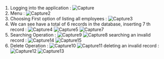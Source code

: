 1. Logging into the application :
![Capture](https://github.com/anamikas4267/CRUD-Based-SpringbootMVC-Application/assets/163558141/b45a9d4a-e481-4907-b19e-3f415654af2f)
2. Menu :
![Capture2](https://github.com/anamikas4267/CRUD-Based-SpringbootMVC-Application/assets/163558141/c4b361d4-5bab-427a-ade3-a0d24497545d)
3. Choosing First option of listing all employees :
![Capture3](https://github.com/anamikas4267/CRUD-Based-SpringbootMVC-Application/assets/163558141/0beca912-9046-407c-b2f2-5bffcbe305db)
4. We can see have a total of 6 records in the database, inserting 7 th record :
![Capture4](https://github.com/anamikas4267/CRUD-Based-SpringbootMVC-Application/assets/163558141/2de6df9a-356b-45c0-8800-81f539bb0f86)
![Capture5](https://github.com/anamikas4267/CRUD-Based-SpringbootMVC-Application/assets/163558141/2a16ff03-a559-40c5-819a-c15b3e274cb7)
![Capture7](https://github.com/anamikas4267/CRUD-Based-SpringbootMVC-Application/assets/163558141/8d74968d-adeb-4647-817a-a36b28474eef)
5. Searching Operation :
![Capture9](https://github.com/anamikas4267/CRUD-Based-SpringbootMVC-Application/assets/163558141/4d46c8f5-326b-4707-bb54-928c9f9f525a)
![Capture8](https://github.com/anamikas4267/CRUD-Based-SpringbootMVC-Application/assets/163558141/a47b52e7-de61-459f-a567-a668e95ce070)
searching an invalid record :
![Capture14](https://github.com/anamikas4267/CRUD-Based-SpringbootMVC-Application/assets/163558141/95cf2f45-171b-457f-9ac9-f154f2d3ccf4)
![Capture15](https://github.com/anamikas4267/CRUD-Based-SpringbootMVC-Application/assets/163558141/8e73820e-a9f9-422a-aee0-2a7c3518990b)
7. Delete Operation :
![Capture10](https://github.com/anamikas4267/CRUD-Based-SpringbootMVC-Application/assets/163558141/ceea2361-e51a-4382-82ed-88c6d5af2346)
![Capture11](https://github.com/anamikas4267/CRUD-Based-SpringbootMVC-Application/assets/163558141/38bc1e08-39a5-4d12-a3d1-59f046259619)
deleting an invalid record :
![Capture12](https://github.com/anamikas4267/CRUD-Based-SpringbootMVC-Application/assets/163558141/e2e7d6cd-e5ec-4223-8c36-2c1ba682d74a)
![Capture13](https://github.com/anamikas4267/CRUD-Based-SpringbootMVC-Application/assets/163558141/9cf2cb01-3512-40d1-9a9f-6c10139e7924)
